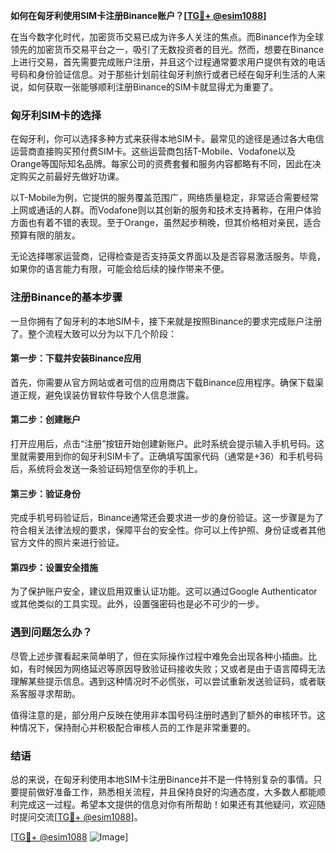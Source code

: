 **如何在匈牙利使用SIM卡注册Binance账户？[[TG💪+ @esim1088](https://t.me/s/esim1088)]**

在当今数字化时代，加密货币交易已成为许多人关注的焦点。而Binance作为全球领先的加密货币交易平台之一，吸引了无数投资者的目光。然而，想要在Binance上进行交易，首先需要完成账户注册，并且这个过程通常要求用户提供有效的电话号码和身份验证信息。对于那些计划前往匈牙利旅行或者已经在匈牙利生活的人来说，如何获取一张能够顺利注册Binance的SIM卡就显得尤为重要了。

### 匈牙利SIM卡的选择

在匈牙利，你可以选择多种方式来获得本地SIM卡。最常见的途径是通过各大电信运营商直接购买预付费SIM卡。这些运营商包括T-Mobile、Vodafone以及Orange等国际知名品牌。每家公司的资费套餐和服务内容都略有不同，因此在决定购买之前最好先做好功课。

以T-Mobile为例，它提供的服务覆盖范围广，网络质量稳定，非常适合需要经常上网或通话的人群。而Vodafone则以其创新的服务和技术支持著称，在用户体验方面也有着不错的表现。至于Orange，虽然起步稍晚，但其价格相对亲民，适合预算有限的朋友。

无论选择哪家运营商，记得检查是否支持英文界面以及是否容易激活服务。毕竟，如果你的语言能力有限，可能会给后续的操作带来不便。

### 注册Binance的基本步骤

一旦你拥有了匈牙利的本地SIM卡，接下来就是按照Binance的要求完成账户注册了。整个流程大致可以分为以下几个阶段：

#### 第一步：下载并安装Binance应用

首先，你需要从官方网站或者可信的应用商店下载Binance应用程序。确保下载渠道正规，避免误装仿冒软件导致个人信息泄露。

#### 第二步：创建账户

打开应用后，点击“注册”按钮开始创建新账户。此时系统会提示输入手机号码。这里就需要用到你的匈牙利SIM卡了。正确填写国家代码（通常是+36）和手机号码后，系统将会发送一条验证码短信至你的手机上。

#### 第三步：验证身份

完成手机号码验证后，Binance通常还会要求进一步的身份验证。这一步骤是为了符合相关法律法规的要求，保障平台的安全性。你可以上传护照、身份证或者其他官方文件的照片来进行验证。

#### 第四步：设置安全措施

为了保护账户安全，建议启用双重认证功能。这可以通过Google Authenticator或其他类似的工具实现。此外，设置强密码也是必不可少的一步。

### 遇到问题怎么办？

尽管上述步骤看起来简单明了，但在实际操作过程中难免会出现各种小插曲。比如，有时候因为网络延迟等原因导致验证码接收失败；又或者是由于语言障碍无法理解某些提示信息。遇到这种情况时不必慌张，可以尝试重新发送验证码，或者联系客服寻求帮助。

值得注意的是，部分用户反映在使用非本国号码注册时遇到了额外的审核环节。这种情况下，保持耐心并积极配合审核人员的工作是非常重要的。

### 结语

总的来说，在匈牙利使用本地SIM卡注册Binance并不是一件特别复杂的事情。只要提前做好准备工作，熟悉相关流程，并且保持良好的沟通态度，大多数人都能顺利完成这一过程。希望本文提供的信息对你有所帮助！如果还有其他疑问，欢迎随时提问交流[[TG💪+ @esim1088](https://t.me/s/esim1088)]。

[[TG💪+ @esim1088](https://t.me/s/esim1088) ![Image](https://i.postimg.cc/4NQfJmqS/Snipaste-2025-05-13-00-14-12.png)]